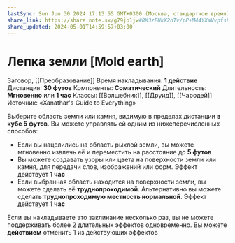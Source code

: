```yaml
---
lastSync: Sun Jun 30 2024 17:13:55 GMT+0300 (Москва, стандартное время)
share_link: https://share.note.sx/g79jp1jw#8K3zEUkX2nTv/pP+M44YXWVvpfsFYTPptsiEoaY0dTI
share_updated: 2024-05-01T14:59:57+03:00
---
```

# Лепка земли [Mold earth]
Заговор, [[Преобразование]]
Время накладывания: **1 действие**
Дистанция: **30 футов**
Компоненты: **Соматический**
Длительность: **Мгновенно** или **1 час**
Классы: [[Волшебник]], [[Друид]], [[Чародей]]
Источник: «Xanathar's Guide to Everything»

Выберите область земли или камня, видимую в пределах дистанции **в кубе 5 футов**. Вы можете управлять ей одним из нижеперечисленных способов:

- Если вы нацелились на область рыхлой земли, вы можете мгновенно извлечь её и переместить на расстояние до **5 футов**
- Вы можете создавать узоры или цвета на поверхности земли или камня, для передачи слов, изображений или форм. Эффект действует **1 час**
- Если выбранная область находится на поверхности земли, вы можете сделать её **труднопроходимой**. Альтернативно вы можете сделать **труднопроходимую местность нормальной**. Эффект действует **1 час**

Если вы накладываете это заклинание несколько раз, вы не можете поддерживать более 2 длительных эффектов одновременно. Вы можете **действием** отменить 1 из действующих эффектов